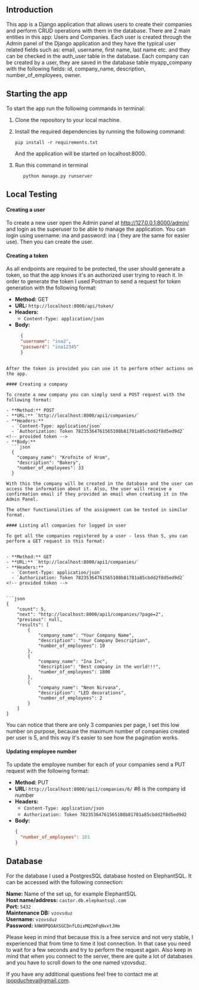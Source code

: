 

## Introduction

This app is a Django application that allows users to create their companies and perform CRUD operations with them in the database. There are 2 main entities in this app: Users and Companies. Each user is created through the Admin panel of the Django application and they have the typical user related fields such as: email, username, first name, last name etc. and they can be checked in the auth_user table in the database. Each company can be created by a user, they are saved in the database table myapp_company with the following fields: id, company_name, description, number_of_employees, owner. 


## Starting the app

To start the app run the following commands in terminal:

1. Clone the repository to your local machine.

2. Install the required dependencies by running the following command:
   ```
   pip install -r requirements.txt
   ```
   And the application will be started on localhost:8000.

3. Run this command in terminal 
    ```
       python manage.py runserver 
    ```

## Local Testing

#### Creating a user

To create a new user open the Admin panel at http://127.0.0.1:8000/admin/ and login as the superuser to be able to manage the application. You can login using username: ina and password: ina ( they are the same for easier use). Then you can create the user.


#### Creating a token

As all endpoints are required to be protected, the user should generate a token, so that the app knows it's an authorized user trying to reach it. In order to generate the token I used Postman to send a request for token generation with the following format:


- **Method:** GET
- **URL:** `http://localhost:8000/api/token/`
- **Headers:**
  - `Content-Type: application/json`
- **Body:**
  ```json
    {
    "username": "ina2",
    "password": "ina12345"   
    }
```

After the token is provided you can use it to perform other actions on the app.

#### Creating a company

To create a new company you can simply send a POST request with the following format:

- **Method:** POST
- **URL:** `http://localhost:8000/api1/companies/`
- **Headers:**
  - `Content-Type: application/json`
  - `Authorization: Token 78235364761565108b81701a85cbdd2f8d5ed9d2`  <!-- provided token -->
- **Body:**
  ```json
  {
    "company_name": "Krofnite of Hrom",
    "description": "Bakery",
    "number_of_employees": 33
  }

With this the company will be created in the database and the user can access the information about it. Also, the user will receive a confirmation email if they provided an email when creating it in the Admin Panel. 

The other functionalities of the assignment can be tested in similar format.

#### Listing all companies for logged in user

To get all the companies registered by a user - less than 5, you can perform a GET request in this format:


- **Method:** GET
- **URL:** `http://localhost:8000/api1/companies/`
- **Headers:**
  - `Content-Type: application/json`
  - `Authorization: Token 78235364761565108b81701a85cbdd2f8d5ed9d2`  <!-- provided token -->


```json
{
    "count": 5,
    "next": "http://localhost:8000/api1/companies/?page=2",
    "previous": null,
    "results": [
        {
            "company_name": "Your Company Name",
            "description": "Your Company Description",
            "number_of_employees": 10
        },
        {
            "company_name": "Ina Inc",
            "description": "Best company in the world!!!",
            "number_of_employees": 1800
        },
        {
            "company_name": "Neon Nirvana",
            "description": "LED decorations",
            "number_of_employees": 2
        }
    ]
}
```

You can notice that there are only 3 companies per page, I set this low number on purpose, because the maximum number of companies created per user is 5, and this way it's easier to see how the pagination works. 

#### Updating employee number

To update the employee number for each of your companies send a PUT request with the following format:

- **Method:** PUT
- **URL:** `http://localhost:8000/api1/companies/6/`  #6 is the company id number
- **Headers:**
  - `Content-Type: application/json`
  - `Authorization: Token 78235364761565108b81701a85cbdd2f8d5ed9d2`  <!-- provided token -->
- **Body:**
  ```json
  {
    "number_of_employees": 101
  }
  ```



## Database

For the database I used a PostgresSQL database hosted on ElephantSQL. It can be accessed with the following connection:

**Name:** Name of the set up, for example ElephantSQL  
**Host name/address:** `castor.db.elephantsql.com`  
**Port:** `5432`  
**Maintenance DB:** `vzovsduz`  
**Username:** `vzovsduz`  
**Password:** `kNW9PQOAXSGCDnfLOixMQ2mFqNvxtJHm`

Please keep in mind that because this is a free service and not very stable, I experienced that from time to time it lost connection. In that case you need to wait for a few seconds and try to perform the request again. Also keep in mind that when you connect to the server, there are quite a lot of databases and you have to scroll down to the one named vzovsduz.

If you have any additional questions feel free to contact me at ipopducheva@gmail.com. 

